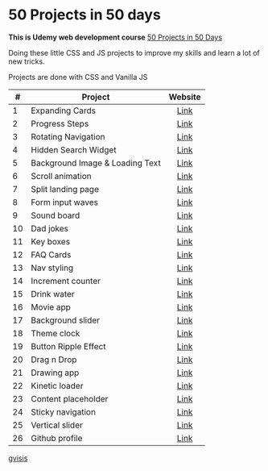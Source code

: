 # 50 Projects in 50 days

**This is Udemy web development course** [50 Projects in 50 Days](https://www.udemy.com/course/50-projects-50-days/)

Doing these little CSS and JS projects to improve my skills and learn a lot of new tricks.

Projects are done with CSS and Vanilla JS

| # | Project | Website |
| --- | --- | :-: |
| 1 | Expanding Cards | [Link](https://gvisis.github.io/50-projects-50-days/expanding-cards/) |
| 2 | Progress Steps | [Link](https://gvisis.github.io/50-projects-50-days/progress-steps/) |
| 3 | Rotating Navigation | [Link](https://gvisis.github.io/50-projects-50-days/rotating-navigation/) |
| 4 | Hidden Search Widget | [Link](https://gvisis.github.io/50-projects-50-days/hidden-search/) |
| 5 | Background Image & Loading Text | [Link](https://gvisis.github.io/50-projects-50-days/bg-loading/) |
| 6 | Scroll animation | [Link](https://gvisis.github.io/50-projects-50-days/scroll-animation/) |
| 7 | Split landing page | [Link](https://gvisis.github.io/50-projects-50-days/split-landing-page/) |
| 8 | Form input waves | [Link](https://gvisis.github.io/50-projects-50-days/form-input-wave/) |
| 9 | Sound board | [Link](https://gvisis.github.io/50-projects-50-days/sound-board/) |
| 10 | Dad jokes | [Link](https://gvisis.github.io/50-projects-50-days/dad-jokes/) |
| 11 | Key boxes | [Link](https://gvisis.github.io/50-projects-50-days/key-boxes/) |
| 12 | FAQ Cards | [Link](https://gvisis.github.io/50-projects-50-days/faq/) |
| 13 | Nav styling | [Link](https://gvisis.github.io/50-projects-50-days/nav-styling/) |
| 14 | Increment counter | [Link](https://gvisis.github.io/50-projects-50-days/increment-counter/) |
| 15 | Drink water | [Link](https://gvisis.github.io/50-projects-50-days/drink-water/) |
| 16 | Movie app | [Link](https://gvisis.github.io/50-projects-50-days/movie-app/) |
| 17 | Background slider | [Link](https://gvisis.github.io/50-projects-50-days/background-slider/) |
| 18 | Theme clock | [Link](https://gvisis.github.io/50-projects-50-days/theme-clock/) |
| 19 | Button Ripple Effect | [Link](https://gvisis.github.io/50-projects-50-days/button-ripple-effect/) |
| 20 | Drag n Drop | [Link](https://gvisis.github.io/50-projects-50-days/drag-n-drop/) |
| 21 | Drawing app | [Link](https://gvisis.github.io/50-projects-50-days/drawing-app/) |
| 22 | Kinetic loader | [Link](https://gvisis.github.io/50-projects-50-days/kinetic-loader/) |
| 23 | Content placeholder | [Link](https://gvisis.github.io/50-projects-50-days/content-placeholder/) |
| 24 | Sticky navigation | [Link](https://gvisis.github.io/50-projects-50-days/sticky-nav/) |
| 25 | Vertical slider | [Link](https://gvisis.github.io/50-projects-50-days/vertical-slider-ui/) |
| 26 | Github profile | [Link](https://gvisis.github.io/50-projects-50-days/github-profile/) |

[gvisis](https://github.com/gvisis)
